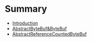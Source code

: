 # Summary

* [Introduction](README.md)
* [AbstractByteBuf&ByteBuf](chapter1.md)
* [AbstractReferenceCountedByteBuf](abstractreferencecountedbytebuf.md)

